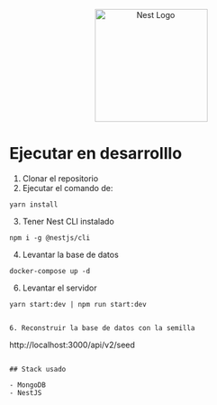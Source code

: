 <p align="center">
  <a href="http://nestjs.com/" target="blank"><img src="https://nestjs.com/img/logo-small.svg" width="200" alt="Nest Logo" /></a>
</p>

# Ejecutar en desarrolllo

1. Clonar el repositorio
2. Ejecutar el comando de:

```
yarn install
```

3. Tener Nest CLI instalado

```
npm i -g @nestjs/cli
```

4. Levantar la base de datos

```
docker-compose up -d
```

6. Levantar el servidor

```
yarn start:dev | npm run start:dev
```

```

6. Reconstruir la base de datos con la semilla

```

http://localhost:3000/api/v2/seed

```

## Stack usado

- MongoDB
- NestJS
```
